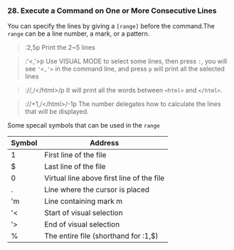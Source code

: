 ### 28. Execute a Command on One or More Consecutive Lines

You can specify the lines by giving a `[range]` before the command.The `range` can be a line number, a mark,
or a pattern.

>:2,5p
Print the 2~5 lines

>:'<,'>p
Use VISUAL MODE to select some lines, then press `:`, you will see `'<,'>` in the command line, and press `p` will print all the selected lines

>:/<html>/,/<\/html>/p
It will print all the words between `<html>` and `</html>`.

>:/<html>/+1,/<\/html>/-1p
The number delegates how to calculate the lines that will be displayed.

Some specail symbols that can be used in the `range`

|Symbol  | Address |
|--------|---------|
|1       |First line of the file|
|$       |Last line of the file|
|0       |Virtual line above first line of the file|
|.       |Line where the cursor is placed|
|'m      |Line containing mark m|
|'<      |Start of visual selection|
|'>      |End of visual selection|
|%       |The entire file (shorthand for :1,$)|

